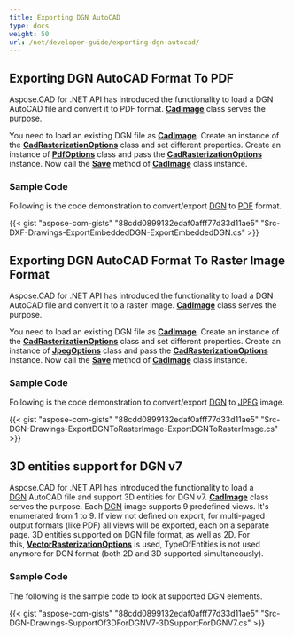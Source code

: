 ```yaml
---
title: Exporting DGN AutoCAD
type: docs
weight: 50
url: /net/developer-guide/exporting-dgn-autocad/
---
```


## **Exporting DGN AutoCAD Format To PDF**

Aspose.CAD for .NET API has introduced the functionality to load a DGN AutoCAD file and convert it to PDF format. [**CadImage**](https://reference.aspose.com/cad/net/aspose.cad.fileformats.cad/cadimage) class serves the purpose.

You need to load an existing DGN file as [**CadImage**](https://reference.aspose.com/cad/net/aspose.cad.fileformats.cad/cadimage). Create an instance of the [**CadRasterizationOptions**](https://reference.aspose.com/cad/net/aspose.cad.imageoptions/cadrasterizationoptions) class and set different properties. Create an instance of [**PdfOptions**](https://reference.aspose.com/cad/net/aspose.cad.imageoptions/pdfoptions) class and pass the [**CadRasterizationOptions**](https://reference.aspose.com/cad/net/aspose.cad.imageoptions/cadrasterizationoptions) instance. Now call the [**Save**](https://reference.aspose.com/cad/net/aspose.cad/image/methods/save/index) method of [**CadImage**](https://reference.aspose.com/cad/net/aspose.cad.fileformats.cad/cadimage) class instance.

### Sample Code

Following is the code demonstration to convert/export [DGN](https://docs.fileformat.com/cad/dgn/) to [PDF](https://docs.fileformat.com/pdf/) format.

{{< gist "aspose-com-gists" "88cdd0899132edaf0afff77d33d11ae5" "Src-DXF-Drawings-ExportEmbeddedDGN-ExportEmbeddedDGN.cs" >}}

## **Exporting DGN AutoCAD Format To Raster Image Format**

Aspose.CAD for .NET API has introduced the functionality to load a DGN AutoCAD file and convert it to a raster image. [**CadImage**](https://reference.aspose.com/cad/net/aspose.cad.fileformats.cad/cadimage) class serves the purpose.

You need to load an existing DGN file as [**CadImage**](https://reference.aspose.com/cad/net/aspose.cad.fileformats.cad/cadimage). Create an instance of the [**CadRasterizationOptions**](https://reference.aspose.com/cad/net/aspose.cad.imageoptions/cadrasterizationoptions) class and set different properties. Create an instance of [**JpegOptions**](https://reference.aspose.com/cad/net/aspose.cad.imageoptions/jpegoptions) class and pass the [**CadRasterizationOptions**](https://reference.aspose.com/cad/net/aspose.cad.imageoptions/cadrasterizationoptions) instance. Now call the [**Save**](https://reference.aspose.com/cad/net/aspose.cad/image/methods/save/index) method of [**CadImage**](https://reference.aspose.com/cad/net/aspose.cad.fileformats.cad/cadimage) class instance.

### Sample Code

Following is the code demonstration to convert/export [DGN](https://docs.fileformat.com/cad/dgn/) to [JPEG](https://docs.fileformat.com/image/jpeg/) image.

{{< gist "aspose-com-gists" "88cdd0899132edaf0afff77d33d11ae5" "Src-DGN-Drawings-ExportDGNToRasterImage-ExportDGNToRasterImage.cs" >}}

## **3D entities support for DGN v7**

Aspose.CAD for .NET API has introduced the functionality to load a [DGN](https://docs.fileformat.com/cad/dgn/) AutoCAD file and support 3D entities for DGN v7. [**CadImage**](https://reference.aspose.com/cad/net/aspose.cad.fileformats.cad/cadimage) class serves the purpose. Each [DGN](https://docs.fileformat.com/cad/dgn/) image supports 9 predefined views. It's enumerated from 1 to 9. If view not defined on export, for multi-paged output formats (like PDF) all views will be exported, each on a separate page. 3D entities supported on DGN file format, as well as 2D. For this, [**VectorRasterizationOptions**](https://reference.aspose.com/cad/net/aspose.cad.imageoptions/vectorrasterizationoptions) is used, TypeOfEntities is not used anymore for DGN format (both 2D and 3D supported simultaneously).

### Sample Code

The following is the sample code to look at supported DGN elements.

{{< gist "aspose-com-gists" "88cdd0899132edaf0afff77d33d11ae5" "Src-DGN-Drawings-SupportOf3DForDGNV7-3DSupportForDGNV7.cs" >}}
